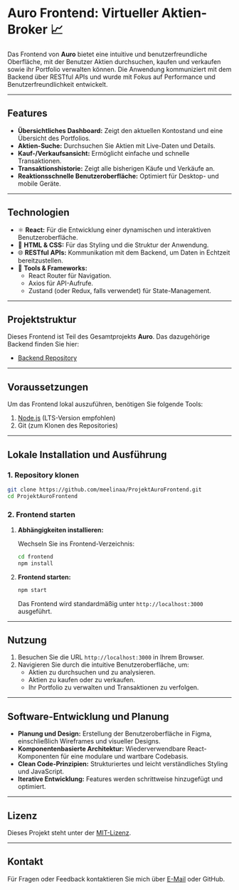 # Auro Frontend: Virtueller Aktien-Broker 📈

Das Frontend von **Auro** bietet eine intuitive und benutzerfreundliche Oberfläche, mit der Benutzer Aktien durchsuchen, kaufen und verkaufen sowie ihr Portfolio verwalten können. Die Anwendung kommuniziert mit dem Backend über RESTful APIs und wurde mit Fokus auf Performance und Benutzerfreundlichkeit entwickelt.

---

## Features

- **Übersichtliches Dashboard:** Zeigt den aktuellen Kontostand und eine Übersicht des Portfolios.  
- **Aktien-Suche:** Durchsuchen Sie Aktien mit Live-Daten und Details.  
- **Kauf-/Verkaufsansicht:** Ermöglicht einfache und schnelle Transaktionen.  
- **Transaktionshistorie:** Zeigt alle bisherigen Käufe und Verkäufe an.  
- **Reaktionsschnelle Benutzeroberfläche:** Optimiert für Desktop- und mobile Geräte.  

---

## Technologien

- ⚛️ **React:** Für die Entwicklung einer dynamischen und interaktiven Benutzeroberfläche.  
- 🎨 **HTML & CSS:** Für das Styling und die Struktur der Anwendung.  
- 🌐 **RESTful APIs:** Kommunikation mit dem Backend, um Daten in Echtzeit bereitzustellen.  
- 🔧 **Tools & Frameworks:**  
  - React Router für Navigation.  
  - Axios für API-Aufrufe.  
  - Zustand (oder Redux, falls verwendet) für State-Management.

---

## Projektstruktur

Dieses Frontend ist Teil des Gesamtprojekts **Auro**. Das dazugehörige Backend finden Sie hier:
- [Backend Repository](https://github.com/meelinaa/ProjektAuro)

---

## Voraussetzungen

Um das Frontend lokal auszuführen, benötigen Sie folgende Tools:

1. [Node.js](https://nodejs.org/) (LTS-Version empfohlen)  
2. Git (zum Klonen des Repositories)

---

## Lokale Installation und Ausführung

### 1. Repository klonen
```bash
git clone https://github.com/meelinaa/ProjektAuroFrontend.git
cd ProjektAuroFrontend
```

### 2. Frontend starten

1. **Abhängigkeiten installieren:**

   Wechseln Sie ins Frontend-Verzeichnis:
   ```bash
   cd frontend
   npm install
   ```

2. **Frontend starten:**

   ```bash
   npm start
   ```

   Das Frontend wird standardmäßig unter `http://localhost:3000` ausgeführt.

---

## Nutzung

1. Besuchen Sie die URL `http://localhost:3000` in Ihrem Browser.  
2. Navigieren Sie durch die intuitive Benutzeroberfläche, um:  
   - Aktien zu durchsuchen und zu analysieren.  
   - Aktien zu kaufen oder zu verkaufen.  
   - Ihr Portfolio zu verwalten und Transaktionen zu verfolgen.  

---

## Software-Entwicklung und Planung

- **Planung und Design:** Erstellung der Benutzeroberfläche in Figma, einschließlich Wireframes und visueller Designs.  
- **Komponentenbasierte Architektur:** Wiederverwendbare React-Komponenten für eine modulare und wartbare Codebasis.  
- **Clean Code-Prinzipien:** Strukturiertes und leicht verständliches Styling und JavaScript.  
- **Iterative Entwicklung:** Features werden schrittweise hinzugefügt und optimiert.  

---

## Lizenz
Dieses Projekt steht unter der [MIT-Lizenz](LICENSE).

---

## Kontakt
Für Fragen oder Feedback kontaktieren Sie mich über [E-Mail](mailto:melinakiefer@hotmail.de) oder GitHub.